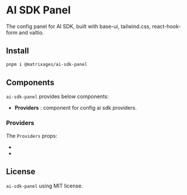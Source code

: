 # AI SDK Panel

The config panel for AI SDK, built with base-ui, tailwind.css, react-hook-form and valtio.

## Install

```bash
pnpm i @matrixages/ai-sdk-panel
```

## Components

`ai-sdk-panel` provides below components:

- **Providers** : component for config ai sdk providers.

### Providers

The `Providers` props:

-

-

## License

`ai-sdk-panel` using MIT license.
